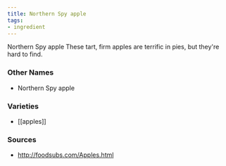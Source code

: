 ```yaml
---
title: Northern Spy apple
tags:
- ingredient
---
```

Northern Spy apple These tart, firm apples are terrific in pies, but they're hard to find.

### Other Names

* Northern Spy apple

### Varieties

* [[apples]]

### Sources
* http://foodsubs.com/Apples.html
